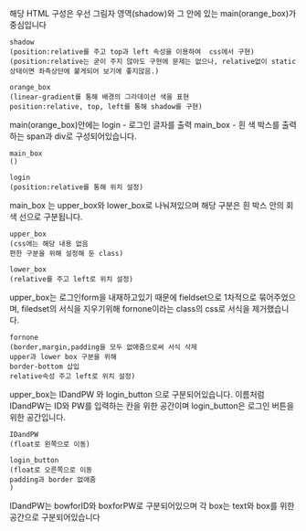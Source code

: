 해당 HTML 구성은
우선 그림자 영역(shadow)와 그 안에 있는 main(orange_box)가 중심입니다

    shadow
    (position:relative를 주고 top과 left 속성을 이용하여  css에서 구현)
    (position:relative는 굳이 주지 않아도 구현에 문제는 없으나, relative없이 static상태이면 좌측상단에 붙게되어 보기에 좋지않음.)

    orange_box
    (linear-gradient를 통해 배경의 그라데이션 색을 표현
    position:relative, top, left를 통해 shadow를 구현)


main(orange_box)안에는
login - 로그인 글자를 출력
main_box - 흰 색 박스를 출력
하는 span과 div로 구성되어있습니다.

    main_box
    ()
    
    login
    (position:relative를 통해 위치 설정)


main_box 는
upper_box와 lower_box로 나눠져있으며
해당 구분은 흰 박스 안의 회색 선으로 구분됩니다.

    upper_box
    (css에는 해당 내용 없음
    편한 구분을 위해 설정해 둔 class)

    lower_box
    (relative를 주고 left로 위치 설정)


upper_box는 로그인form을 내재하고있기 때문에
fieldset으로 1차적으로 묶어주었으며,
filedset의 서식을 지우기위해 fornone이라는 class의 css로 서식을 제거했습니다.

    fornone
    (border,margin,padding을 모두 없애줌으로써 서식 삭제
    upper과 lower box 구분을 위해
    border-bottom 삽입
    relative속성 주고 left로 위치 설정)


upper_box는 IDandPW 와 login_button 으로 구분되어있습니다.
이름처럼 IDandPW는 ID와 PW를 입력하는 칸을 위한 공간이며
login_button은 로그인 버튼을 위한 공간입니다.

    IDandPW
    (float로 왼쪽으로 이동)

    login_button
    (float로 오른쪽으로 이동
    padding과 border 없애줌
    )

IDandPW는 bowforID와 boxforPW로 구분되어있으며
각 box는 text와 box를 위한 공간으로 구분되어있습니다
